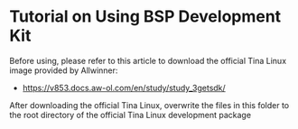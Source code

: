 # Tutorial on Using BSP Development Kit

Before using, please refer to this article to download the official Tina Linux image provided by Allwinner: 

- https://v853.docs.aw-ol.com/en/study/study_3getsdk/

After downloading the official Tina Linux, overwrite the files in this folder to the root directory of the official Tina Linux development package